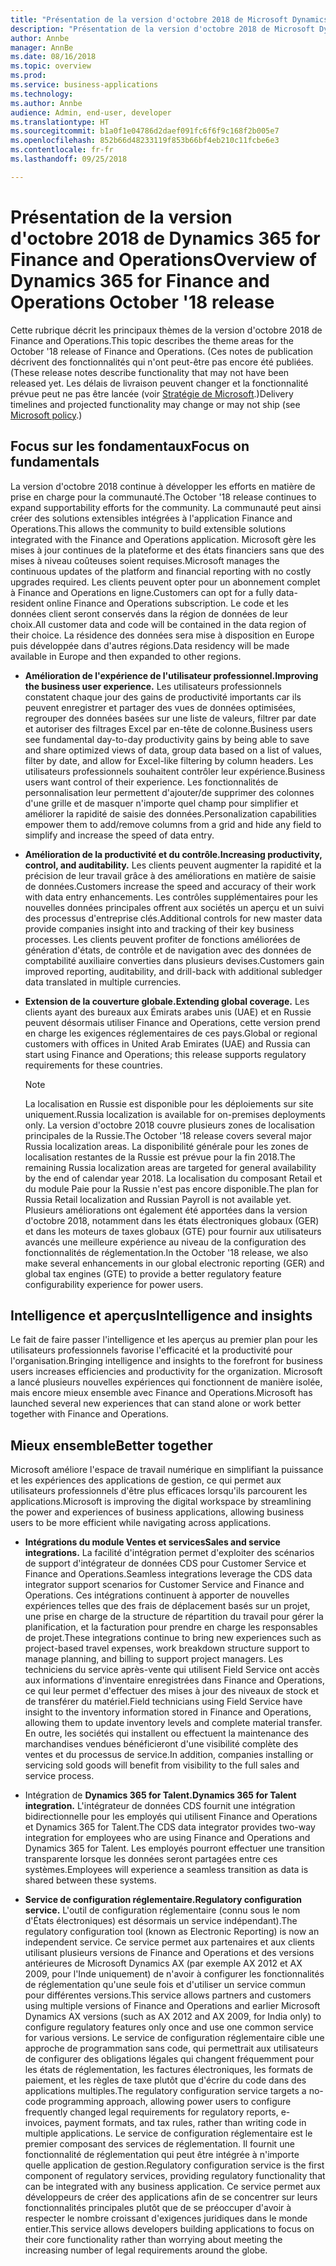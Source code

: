 ```yaml
---
title: "Présentation de la version d'octobre 2018 de Microsoft Dynamics 365 for Finance and Operations"
description: "Présentation de la version d'octobre 2018 de Microsoft Dynamics 365 for Finance and Operations"
author: Annbe
manager: AnnBe
ms.date: 08/16/2018
ms.topic: overview
ms.prod: 
ms.service: business-applications
ms.technology: 
ms.author: Annbe
audience: Admin, end-user, developer
ms.translationtype: HT
ms.sourcegitcommit: b1a0f1e04786d2daef091fc6f6f9c168f2b005e7
ms.openlocfilehash: 852b66d48233119f853b66bf4eb210c11fcbe6e3
ms.contentlocale: fr-fr
ms.lasthandoff: 09/25/2018

---
```

#  <a name="overview-of-dynamics-365-for-finance-and-operations-october-18-release"></a><span data-ttu-id="9bd93-103">Présentation de la version d'octobre 2018 de Dynamics 365 for Finance and Operations</span><span class="sxs-lookup"><span data-stu-id="9bd93-103">Overview of Dynamics 365 for Finance and Operations October '18 release</span></span>


<span data-ttu-id="9bd93-104">Cette rubrique décrit les principaux thèmes de la version d'octobre 2018 de Finance and Operations.</span><span class="sxs-lookup"><span data-stu-id="9bd93-104">This topic describes the theme areas for the October '18 release of Finance and Operations.</span></span> <span data-ttu-id="9bd93-105">(Ces notes de publication décrivent des fonctionnalités qui n'ont peut-être pas encore été publiées.</span><span class="sxs-lookup"><span data-stu-id="9bd93-105">(These release notes describe functionality that may not have been released yet.</span></span> <span data-ttu-id="9bd93-106">Les délais de livraison peuvent changer et la fonctionnalité prévue peut ne pas être lancée (voir [Stratégie de Microsoft](https://go.microsoft.com/fwlink/p/?linkid=2007332).)</span><span class="sxs-lookup"><span data-stu-id="9bd93-106">Delivery timelines and projected functionality may change or may not ship (see [Microsoft policy](https://go.microsoft.com/fwlink/p/?linkid=2007332).)</span></span>

## <a name="focus-on-fundamentals"></a><span data-ttu-id="9bd93-107">Focus sur les fondamentaux</span><span class="sxs-lookup"><span data-stu-id="9bd93-107">Focus on fundamentals</span></span>

<span data-ttu-id="9bd93-108">La version d'octobre 2018 continue à développer les efforts en matière de prise en charge pour la communauté.</span><span class="sxs-lookup"><span data-stu-id="9bd93-108">The October '18 release continues to expand supportability efforts for the community.</span></span>
<span data-ttu-id="9bd93-109">La communauté peut ainsi créer des solutions extensibles intégrées à l'application Finance and Operations.</span><span class="sxs-lookup"><span data-stu-id="9bd93-109">This allows the community to build extensible solutions integrated with the Finance and Operations application.</span></span> <span data-ttu-id="9bd93-110">Microsoft gère les mises à jour continues de la plateforme et des états financiers sans que des mises à niveau coûteuses soient requises.</span><span class="sxs-lookup"><span data-stu-id="9bd93-110">Microsoft manages the continuous updates of the platform and financial reporting with no costly upgrades required.</span></span> <span data-ttu-id="9bd93-111">Les clients peuvent opter pour un abonnement complet à Finance and Operations en ligne.</span><span class="sxs-lookup"><span data-stu-id="9bd93-111">Customers can opt for a fully data-resident online Finance and Operations subscription.</span></span> <span data-ttu-id="9bd93-112">Le code et les données client seront conservés dans la région de données de leur choix.</span><span class="sxs-lookup"><span data-stu-id="9bd93-112">All customer data and code will be contained in the data region of their choice.</span></span> <span data-ttu-id="9bd93-113">La résidence des données sera mise à disposition en Europe puis développée dans d'autres régions.</span><span class="sxs-lookup"><span data-stu-id="9bd93-113">Data residency will be made available in Europe and then expanded to other regions.</span></span>

-   <span data-ttu-id="9bd93-114">**Amélioration de l'expérience de l'utilisateur professionnel.**</span><span class="sxs-lookup"><span data-stu-id="9bd93-114">**Improving the business user experience.**</span></span> <span data-ttu-id="9bd93-115">Les utilisateurs professionnels constatent chaque jour des gains de productivité importants car ils peuvent enregistrer et partager des vues de données optimisées, regrouper des données basées sur une liste de valeurs, filtrer par date et autoriser des filtrages Excel par en-tête de colonne.</span><span class="sxs-lookup"><span data-stu-id="9bd93-115">Business users see fundamental day-to-day productivity gains by being able to save and share optimized views of data, group data based on a list of values, filter by date, and allow for Excel-like filtering by column headers.</span></span> <span data-ttu-id="9bd93-116">Les utilisateurs professionnels souhaitent contrôler leur expérience.</span><span class="sxs-lookup"><span data-stu-id="9bd93-116">Business users want control of their experience.</span></span> <span data-ttu-id="9bd93-117">Les fonctionnalités de personnalisation leur permettent d'ajouter/de supprimer des colonnes d'une grille et de masquer n'importe quel champ pour simplifier et améliorer la rapidité de saisie des données.</span><span class="sxs-lookup"><span data-stu-id="9bd93-117">Personalization capabilities empower them to add/remove columns from a grid and hide any field to simplify and increase the speed of data entry.</span></span>

-   <span data-ttu-id="9bd93-118">**Amélioration de la productivité et du contrôle.**</span><span class="sxs-lookup"><span data-stu-id="9bd93-118">**Increasing productivity, control, and auditability.**</span></span> <span data-ttu-id="9bd93-119">Les clients peuvent augmenter la rapidité et la précision de leur travail grâce à des améliorations en matière de saisie de données.</span><span class="sxs-lookup"><span data-stu-id="9bd93-119">Customers increase the speed and accuracy of their work with data entry enhancements.</span></span>
    <span data-ttu-id="9bd93-120">Les contrôles supplémentaires pour les nouvelles données principales offrent aux sociétés un aperçu et un suivi des processus d'entreprise clés.</span><span class="sxs-lookup"><span data-stu-id="9bd93-120">Additional controls for new master data provide companies insight into and tracking of their key business processes.</span></span> <span data-ttu-id="9bd93-121">Les clients peuvent profiter de fonctions améliorées de génération d'états, de contrôle et de navigation avec des données de comptabilité auxiliaire converties dans plusieurs devises.</span><span class="sxs-lookup"><span data-stu-id="9bd93-121">Customers gain improved reporting, auditability, and drill-back with additional subledger data translated in multiple currencies.</span></span>

-   <span data-ttu-id="9bd93-122">**Extension de la couverture globale.**</span><span class="sxs-lookup"><span data-stu-id="9bd93-122">**Extending global coverage.**</span></span> <span data-ttu-id="9bd93-123">Les clients ayant des bureaux aux Émirats arabes unis (UAE) et en Russie peuvent désormais utiliser Finance and Operations, cette version prend en charge les exigences réglementaires de ces pays.</span><span class="sxs-lookup"><span data-stu-id="9bd93-123">Global or regional customers with offices in United Arab Emirates (UAE) and Russia can start using Finance and Operations; this release supports regulatory requirements for these countries.</span></span> 
    
    > [!NOTE]
    > <span data-ttu-id="9bd93-124">La localisation en Russie est disponible pour les déploiements sur site uniquement.</span><span class="sxs-lookup"><span data-stu-id="9bd93-124">Russia localization is available for on-premises deployments only.</span></span> <span data-ttu-id="9bd93-125">La version d'octobre 2018 couvre plusieurs zones de localisation principales de la Russie.</span><span class="sxs-lookup"><span data-stu-id="9bd93-125">The October '18 release covers several major Russia localization areas.</span></span> <span data-ttu-id="9bd93-126">La disponibilité générale pour les zones de localisation restantes de la Russie est prévue pour la fin 2018.</span><span class="sxs-lookup"><span data-stu-id="9bd93-126">The remaining Russia localization areas are targeted for general availability by the end of calendar year 2018.</span></span> <span data-ttu-id="9bd93-127">La localisation du composant Retail et du module Paie pour la Russie n'est pas encore disponible.</span><span class="sxs-lookup"><span data-stu-id="9bd93-127">The plan for Russia Retail localization and Russian Payroll is not available yet.</span></span> <span data-ttu-id="9bd93-128">Plusieurs améliorations ont également été apportées dans la version d'octobre 2018, notamment dans les états électroniques globaux (GER) et dans les moteurs de taxes globaux (GTE) pour fournir aux utilisateurs avancés une meilleure expérience au niveau de la configuration des fonctionnalités de réglementation.</span><span class="sxs-lookup"><span data-stu-id="9bd93-128">In the October '18 release, we also make several enhancements in our global electronic reporting (GER) and global tax engines (GTE) to provide a better regulatory feature configurability experience for power users.</span></span> 

## <a name="intelligence-and-insights"></a><span data-ttu-id="9bd93-129">Intelligence et aperçus</span><span class="sxs-lookup"><span data-stu-id="9bd93-129">Intelligence and insights</span></span>

<span data-ttu-id="9bd93-130">Le fait de faire passer l'intelligence et les aperçus au premier plan pour les utilisateurs professionnels favorise l'efficacité et la productivité pour l'organisation.</span><span class="sxs-lookup"><span data-stu-id="9bd93-130">Bringing intelligence and insights to the forefront for business users increases efficiencies and productivity for the organization.</span></span> <span data-ttu-id="9bd93-131">Microsoft a lancé plusieurs nouvelles expériences qui fonctionnent de manière isolée, mais encore mieux ensemble avec Finance and Operations.</span><span class="sxs-lookup"><span data-stu-id="9bd93-131">Microsoft has launched several new experiences that can stand alone or work better together with Finance and Operations.</span></span>

## <a name="better-together"></a><span data-ttu-id="9bd93-132">Mieux ensemble</span><span class="sxs-lookup"><span data-stu-id="9bd93-132">Better together</span></span>

<span data-ttu-id="9bd93-133">Microsoft améliore l'espace de travail numérique en simplifiant la puissance et les expériences des applications de gestion, ce qui permet aux utilisateurs professionnels d'être plus efficaces lorsqu'ils parcourent les applications.</span><span class="sxs-lookup"><span data-stu-id="9bd93-133">Microsoft is improving the digital workspace by streamlining the power and experiences of business applications, allowing business users to be more efficient while navigating across applications.</span></span>

-   <span data-ttu-id="9bd93-134">**Intégrations du module Ventes et services**</span><span class="sxs-lookup"><span data-stu-id="9bd93-134">**Sales and service integrations.**</span></span> <span data-ttu-id="9bd93-135">La facilité d'intégration permet d'exploiter des scénarios de support d'intégrateur de données CDS pour Customer Service et Finance and Operations.</span><span class="sxs-lookup"><span data-stu-id="9bd93-135">Seamless integrations leverage the CDS data integrator support scenarios for Customer Service and Finance and Operations.</span></span> <span data-ttu-id="9bd93-136">Ces intégrations continuent à apporter de nouvelles expériences telles que des frais de déplacement basés sur un projet, une prise en charge de la structure de répartition du travail pour gérer la planification, et la facturation pour prendre en charge les responsables de projet.</span><span class="sxs-lookup"><span data-stu-id="9bd93-136">These integrations continue to bring new experiences such as project-based travel expenses, work breakdown structure support to manage planning, and billing to support project managers.</span></span> <span data-ttu-id="9bd93-137">Les techniciens du service après-vente qui utilisent Field Service ont accès aux informations d'inventaire enregistrées dans Finance and Operations, ce qui leur permet d'effectuer des mises à jour des niveaux de stock et de transférer du matériel.</span><span class="sxs-lookup"><span data-stu-id="9bd93-137">Field technicians using Field Service have insight to the inventory information stored in Finance and Operations, allowing them to update inventory levels and complete material transfer.</span></span> <span data-ttu-id="9bd93-138">En outre, les sociétés qui installent ou effectuent la maintenance des marchandises vendues bénéficieront d'une visibilité complète des ventes et du processus de service.</span><span class="sxs-lookup"><span data-stu-id="9bd93-138">In addition, companies installing or servicing sold goods will benefit from visibility to the full sales and service process.</span></span>

-   <span data-ttu-id="9bd93-139">Intégration de **Dynamics 365 for Talent.**</span><span class="sxs-lookup"><span data-stu-id="9bd93-139">**Dynamics 365 for Talent integration.**</span></span> <span data-ttu-id="9bd93-140">L'intégrateur de données CDS fournit une intégration bidirectionnelle pour les employés qui utilisent Finance and Operations et Dynamics 365 for Talent.</span><span class="sxs-lookup"><span data-stu-id="9bd93-140">The CDS data integrator provides two-way integration for employees who are using Finance and Operations and Dynamics 365 for Talent.</span></span> <span data-ttu-id="9bd93-141">Les employés pourront effectuer une transition transparente lorsque les données seront partagées entre ces systèmes.</span><span class="sxs-lookup"><span data-stu-id="9bd93-141">Employees will experience a seamless transition as data is shared between these systems.</span></span>

-   <span data-ttu-id="9bd93-142">**Service de configuration réglementaire.**</span><span class="sxs-lookup"><span data-stu-id="9bd93-142">**Regulatory configuration service.**</span></span> <span data-ttu-id="9bd93-143">L'outil de configuration réglementaire (connu sous le nom d'États électroniques) est désormais un service indépendant).</span><span class="sxs-lookup"><span data-stu-id="9bd93-143">The regulatory configuration tool (known as Electronic Reporting) is now an independent service.</span></span> <span data-ttu-id="9bd93-144">Ce service permet aux partenaires et aux clients utilisant plusieurs versions de Finance and Operations et des versions antérieures de Microsoft Dynamics AX (par exemple AX 2012 et AX 2009, pour l'Inde uniquement) de n'avoir à configurer les fonctionnalités de réglementation qu'une seule fois et d'utiliser un service commun pour différentes versions.</span><span class="sxs-lookup"><span data-stu-id="9bd93-144">This service allows partners and customers using multiple versions of Finance and Operations and earlier Microsoft Dynamics AX versions (such as AX 2012 and AX 2009, for India only) to configure regulatory features only once and use one common service for various versions.</span></span> <span data-ttu-id="9bd93-145">Le service de configuration réglementaire cible une approche de programmation sans code, qui permettrait aux utilisateurs de configurer des obligations légales qui changent fréquemment pour les états de réglementation, les factures électroniques, les formats de paiement, et les règles de taxe plutôt que d'écrire du code dans des applications multiples.</span><span class="sxs-lookup"><span data-stu-id="9bd93-145">The regulatory configuration service targets a no-code programming approach, allowing power users to configure frequently changed legal requirements for regulatory reports, e-invoices, payment formats, and tax rules, rather than writing code in multiple applications.</span></span> <span data-ttu-id="9bd93-146">Le service de configuration réglementaire est le premier composant des services de réglementation. Il fournit une fonctionnalité de réglementation qui peut être intégrée à n'importe quelle application de gestion.</span><span class="sxs-lookup"><span data-stu-id="9bd93-146">Regulatory configuration service is the first component of regulatory services, providing regulatory functionality that can be integrated with any business application.</span></span> <span data-ttu-id="9bd93-147">Ce service permet aux développeurs de créer des applications afin de se concentrer sur leurs fonctionnalités principales plutôt que de se préoccuper d'avoir à respecter le nombre croissant d'exigences juridiques dans le monde entier.</span><span class="sxs-lookup"><span data-stu-id="9bd93-147">This service allows developers building applications to focus on their core functionality rather than worrying about meeting the increasing number of legal requirements around the globe.</span></span>

